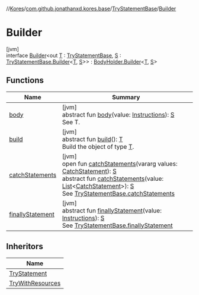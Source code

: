 //[Kores](../../../../index.md)/[com.github.jonathanxd.kores.base](../../index.md)/[TryStatementBase](../index.md)/[Builder](index.md)

# Builder

[jvm]\
interface [Builder](index.md)<out [T](index.md) : [TryStatementBase](../index.md), [S](index.md) : [TryStatementBase.Builder](index.md)<[T](index.md), [S](index.md)>> : [BodyHolder.Builder](../../-body-holder/-builder/index.md)<[T](index.md), [S](index.md)>

## Functions

| Name | Summary |
|---|---|
| [body](../../-body-holder/-builder/body.md) | [jvm]<br>abstract fun [body](../../-body-holder/-builder/body.md)(value: [Instructions](../../../com.github.jonathanxd.kores/-instructions/index.md)): [S](index.md)<br>See T. |
| [build](../../../com.github.jonathanxd.kores.builder/-builder/build.md) | [jvm]<br>abstract fun [build](../../../com.github.jonathanxd.kores.builder/-builder/build.md)(): [T](index.md)<br>Build the object of type [T](../../../com.github.jonathanxd.kores.builder/-builder/index.md). |
| [catchStatements](catch-statements.md) | [jvm]<br>open fun [catchStatements](catch-statements.md)(vararg values: [CatchStatement](../../-catch-statement/index.md)): [S](index.md)<br>abstract fun [catchStatements](catch-statements.md)(value: [List](https://kotlinlang.org/api/latest/jvm/stdlib/kotlin.collections/-list/index.html)<[CatchStatement](../../-catch-statement/index.md)>): [S](index.md)<br>See [TryStatementBase.catchStatements](../catch-statements.md) |
| [finallyStatement](finally-statement.md) | [jvm]<br>abstract fun [finallyStatement](finally-statement.md)(value: [Instructions](../../../com.github.jonathanxd.kores/-instructions/index.md)): [S](index.md)<br>See [TryStatementBase.finallyStatement](../finally-statement.md) |

## Inheritors

| Name |
|---|
| [TryStatement](../../-try-statement/-builder/index.md) |
| [TryWithResources](../../-try-with-resources/-builder/index.md) |
